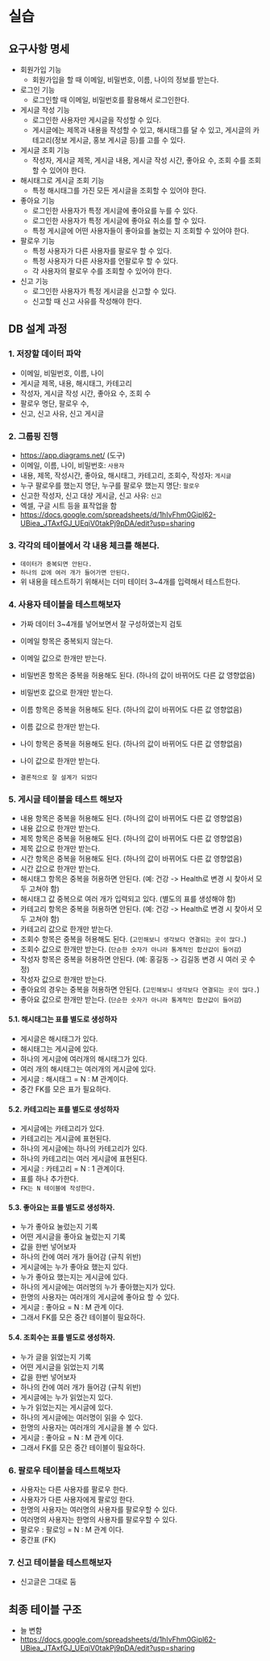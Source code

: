 # 실습

## 요구사항 명세

- 회원가입 기능
  - 회원가입을 할 때 이메일, 비밀번호, 이름, 나이의 정보를 받는다.
- 로그인 기능
  - 로그인할 때 이메일, 비밀번호를 활용해서 로그인한다.
- 게시글 작성 기능
  - 로그인한 사용자만 게시글을 작성할 수 있다.
  - 게시글에는 제목과 내용을 작성할 수 있고, 해시태그를 달 수 있고, 게시글의 카테고리(정보 게시글, 홍보 게시글 등)를 고를 수 있다.
- 게시글 조회 기능
  - 작성자, 게시글 제목, 게시글 내용, 게시글 작성 시간, 좋아요 수, 조회 수를 조회할 수 있어야 한다.
- 해시태그로 게시글 조회 기능
  - 특정 해시태그를 가진 모든 게시글을 조회할 수 있어야 한다.
- 좋아요 기능
  - 로그인한 사용자가 특정 게시글에 좋아요를 누를 수 있다.
  - 로그인한 사용자가 특정 게시글에 좋아요 취소를 할 수 있다.
  - 특정 게시글에 어떤 사용자들이 좋아요를 눌렀는 지 조회할 수 있어야 한다.
- 팔로우 기능
  - 특정 사용자가 다른 사용자를 팔로우 할 수 있다.
  - 특정 사용자가 다른 사용자를 언팔로우 할 수 있다.
  - 각 사용자의 팔로우 수를 조회할 수 있어야 한다.
- 신고 기능
  - 로그인한 사용자가 특정 게시글을 신고할 수 있다.
  - 신고할 때 신고 사유를 작성해야 한다.

## DB 설계 과정

### 1. 저장할 데이터 파악

- 이메일, 비밀번호, 이름, 나이
- 게시글 제목, 내용, 해시태그, 카테고리
- 작성자, 게시글 작성 시간, 좋아요 수, 조회 수
- 팔로우 명단, 팔로우 수,
- 신고, 신고 사유, 신고 게시글

### 2. 그룹핑 진행

- https://app.diagrams.net/ (도구)
- 이메일, 이름, 나이, 비밀번호: `사용자`
- 내용, 제목, 작성시간, 좋아요, 해시태그, 카테고리, 조회수, 작성자: `게시글`
- 누구 팔로우를 했는지 명단, 누구를 팔로우 했는지 명단: `팔로우`
- 신고한 작성자, 신고 대상 게시글, 신고 사유: `신고`
- 엑셀, 구글 시트 등을 표작업을 함
- https://docs.google.com/spreadsheets/d/1hIvFhm0Gipl62-UBiea_JTAxfGJ_UEqiV0takPj9pDA/edit?usp=sharing

### 3. 각각의 테이블에서 각 내용 체크를 해본다.

- `데이터가 중복되면 안된다.`
- `하나의 값에 여러 개가 들어가면 안된다.`
- 위 내용을 테스트하기 위해서는 더미 테이터 3~4개를 입력해서 테스트한다.

### 4. 사용자 테이블을 테스트해보자

- 가짜 데이터 3~4개를 넣어보면서 잘 구성하였는지 검토

- 이메일 항목은 중복되지 않는다.
- 이메일 값으로 한개만 받는다.
- 비밀번혼 항목은 중복을 허용해도 된다. (하나의 값이 바뀌어도 다른 값 영향없음)
- 비밀번호 값으로 한개만 받는다.
- 이름 항목은 중복을 허용해도 된다. (하나의 값이 바뀌어도 다른 값 영향없음)
- 이름 값으로 한개만 받는다.
- 나이 항목은 중복을 허용해도 된다. (하나의 값이 바뀌어도 다른 값 영향없음)
- 나이 값으로 한개만 받는다.
- `결론적으로 잘 설계가 되었다`

### 5. 게시글 테이블을 테스트 해보자

- 내용 항목은 중복을 허용해도 된다. (하나의 값이 바뀌어도 다른 값 영향없음)
- 내용 값으로 한개만 받는다.
- 제목 항목은 중복을 허용해도 된다. (하나의 값이 바뀌어도 다른 값 영향없음)
- 제목 값으로 한개만 받는다.
- 시간 항목은 중복을 허용해도 된다. (하나의 값이 바뀌어도 다른 값 영향없음)
- 시간 값으로 한개만 받는다.
- 해시태그 항목은 중복을 허용하면 안된다. (예: 건강 -> Health로 변경 시 찾아서 모두 고쳐야 함)
- 해시태그 값 중복으로 여러 개가 입력되고 있다. (별도의 표를 생성해야 함)
- 카테고리 항목은 중복을 허용하면 안된다. (예: 건강 -> Health로 변경 시 찾아서 모두 고쳐야 함)
- 카테고리 값으로 한개만 받는다.
- 조회수 항목은 중복을 허용해도 된다. (`고민해보니 생각보다 연결되는 곳이 많다.`)
- 조회수 값으로 한개만 받는다. (`단순한 숫자가 아니라 통계적인 합산값이 들어감`)
- 작성자 항목은 중복을 허용하면 안된다. (예: 홍길동 -> 김길동 변경 시 여러 곳 수정)
- 작성자 값으로 한개만 받는다.
- 좋아요의 경우는 중복을 허용하면 안된다. (`고민해보니 생각보다 연결되는 곳이 많다.`)
- 좋아요 값으로 한개만 받는다. (`단순한 숫자가 아니라 통계적인 합산값이 들어감`)

#### 5.1. 해시태그는 표를 별도로 생성하자

- 게시글은 해시태그가 있다.
- 해시태그는 게시글에 있다.
- 하나의 게시글에 여러개의 해시태그가 있다.
- 여러 개의 해시태그는 여러개의 게시글에 있다.
- 게시글 : 해시태그 = N : M 관계이다.
- 중간 FK를 모은 표가 필요하다.

#### 5.2. 카테고리는 표를 별도로 생성하자

- 게시글에는 카테고리가 있다.
- 카테고리는 게시글에 표현된다.
- 하나의 게시글에는 하나의 카테고리가 있다.
- 하나의 카테고리는 여러 게시글에 표현된다.
- 게시글 : 카테고리 = N : 1 관계이다.
- 표를 하나 추가한다.
- `FK는 N 테이블에 작성한다.`

#### 5.3. 좋아요는 표를 별도로 생성하자.

- 누가 좋아요 눌렀는지 기록
- 어떤 게시글을 좋아요 눌렀는지 기록
- 값을 한번 넣어보자
- 하나의 칸에 여러 개가 들어감 (규칙 위반)
- 게시글에는 누가 좋아요 했는지 있다.
- 누가 좋아요 했는지는 게시글에 있다.
- 하나의 게시글에는 여러명의 누가 좋아했는지가 있다.
- 한명의 사용자는 여러개의 게시글에 좋아요 할 수 있다.
- 게시글 : 좋아요 = N : M 관계 이다.
- 그래서 FK를 모은 중간 테이블이 필요하다.

#### 5.4. 조회수는 표를 별도로 생성하자.

- 누가 글을 읽었는지 기록
- 어떤 게시글을 읽었는지 기록
- 값을 한번 넣어보자
- 하나의 칸에 여러 개가 들어감 (규칙 위반)
- 게시글에는 누가 읽었는지 있다.
- 누가 읽었는지는 게시글에 있다.
- 하나의 게시글에는 여러명이 읽을 수 있다.
- 한명의 사용자는 여러개의 게시글을 볼 수 있다.
- 게시글 : 좋아요 = N : M 관계 이다.
- 그래서 FK를 모은 중간 테이블이 필요하다.

### 6. 팔로우 테이블을 테스트해보자

- 사용자는 다른 사용자를 팔로우 한다.
- 사용자가 다른 사용자에게 팔로잉 한다.
- 한명의 사용자는 여러명의 사용자를 팔로우할 수 있다.
- 여러명의 사용자는 한명의 사용자를 팔로우할 수 있다.
- 팔로우 : 팔로잉 = N : M 관계 이다.
- 중간표 (FK)

### 7. 신고 테이블을 테스트해보자

- 신고글은 그대로 둠

## 최종 테이블 구조

- 늘 변함
- https://docs.google.com/spreadsheets/d/1hIvFhm0Gipl62-UBiea_JTAxfGJ_UEqiV0takPj9pDA/edit?usp=sharing
